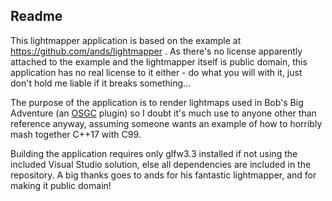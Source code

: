 Readme
------

This lightmapper application is based on the example at https://github.com/ands/lightmapper . As there's no license apparently attached to the example and the lightmapper itself is public domain, this application has no real license to it either - do what you will with it, just don't hold me liable if it breaks something...

The purpose of the application is to render lightmaps used in Bob's Big Adventure (an [OSGC](https://github.com/fallahn/osgc) plugin) so I doubt it's much use to anyone other than reference anyway, assuming someone wants an example of how to horribly mash together C++17 with C99.

Building the application requires only glfw3.3 installed if not using the included Visual Studio solution, else all dependencies are included in the repository. A big thanks goes to ands for his fantastic lightmapper, and for making it public domain!